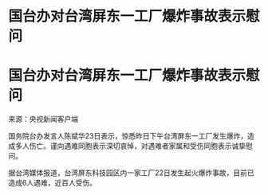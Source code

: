 # 国台办对台湾屏东一工厂爆炸事故表示慰问

# 国台办对台湾屏东一工厂爆炸事故表示慰问

来源：央视新闻客户端

国务院台办发言人陈斌华23日表示，惊悉昨日下午台湾屏东一工厂发生爆炸，造成多人伤亡。谨向遇难同胞表示深切哀悼，对遇难者家属和受伤同胞表示诚挚慰问。

据台湾媒体报道，台湾屏东科技园区内一家工厂22日发生起火爆炸事故，目前已造成6人遇难，近百人受伤。

